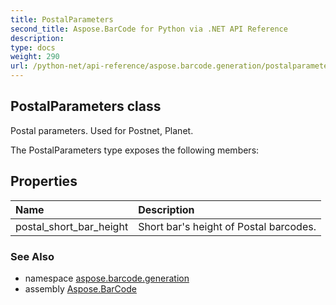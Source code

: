 ```yaml
---
title: PostalParameters
second_title: Aspose.BarCode for Python via .NET API Reference
description: 
type: docs
weight: 290
url: /python-net/api-reference/aspose.barcode.generation/postalparameters/
---
```


## PostalParameters class

Postal parameters. Used for Postnet, Planet.

The PostalParameters type exposes the following members:
## Properties
| Name | Description |
| :- | :- |
|postal_short_bar_height|Short bar's height of Postal barcodes.|

### See Also

* namespace [aspose.barcode.generation](/barcode/python-net/api-reference/aspose.barcode.generation/)
* assembly [Aspose.BarCode](/barcode/python-net/api-reference/)

